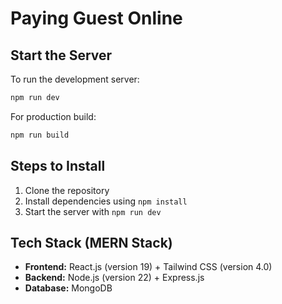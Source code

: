 # Paying Guest Online

## Start the Server

To run the development server:

```sh
npm run dev
```

For production build:

```sh
npm run build
```

## Steps to Install

1. Clone the repository
2. Install dependencies using `npm install`
3. Start the server with `npm run dev`



## Tech Stack (MERN Stack)

- **Frontend:** React.js (version 19) + Tailwind CSS (version 4.0)
- **Backend:** Node.js (version 22) + Express.js
- **Database:** MongoDB
